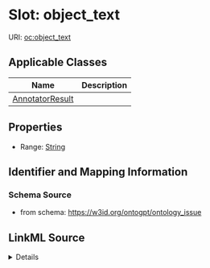 # Slot: object_text

URI: [oc:object_text](http://w3id.org/ontogpt/ontology-class-templateobject_text)



<!-- no inheritance hierarchy -->




## Applicable Classes

| Name | Description |
| --- | --- |
[AnnotatorResult](AnnotatorResult.md) | 






## Properties

* Range: [String](String.md)







## Identifier and Mapping Information







### Schema Source


* from schema: https://w3id.org/ontogpt/ontology_issue




## LinkML Source

<details>
```yaml
name: object_text
from_schema: https://w3id.org/ontogpt/ontology_issue
rank: 1000
alias: object_text
owner: AnnotatorResult
domain_of:
- AnnotatorResult
range: string

```
</details>
